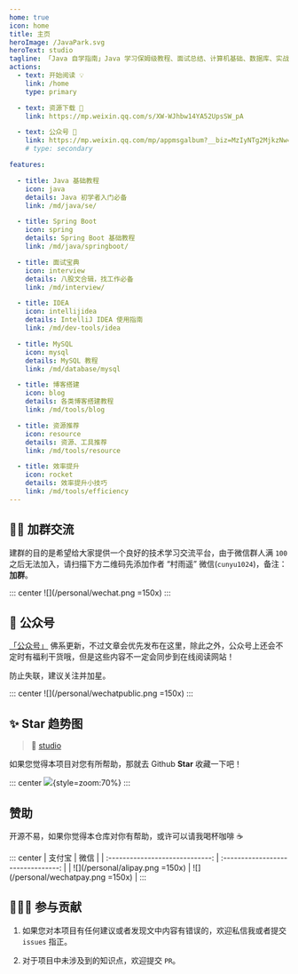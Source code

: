 ```yaml
---
home: true
icon: home
title: 主页
heroImage: /JavaPark.svg
heroText: studio
tagline: 「Java 自学指南」Java 学习保姆级教程、面试总结、计算机基础、数据库、实战实践、效率工具、资源分享、程序人生。
actions:
  - text: 开始阅读 💡
    link: /home
    type: primary

  - text: 资源下载 💯
    link: https://mp.weixin.qq.com/s/XW-WJhbw14YA52UpsSW_pA

  - text: 公众号 🧩
    link: https://mp.weixin.qq.com/mp/appmsgalbum?__biz=MzIyNTg2MjkzNw==&action=getalbum&album_id=2501145320567963650&scene=173&from_msgid=2247496866&from_itemidx=1&count=3&nolastread=1#wechat_redirect
    # type: secondary

features:

  - title: Java 基础教程
    icon: java
    details: Java 初学者入门必备
    link: /md/java/se/

  - title: Spring Boot
    icon: spring
    details: Spring Boot 基础教程
    link: /md/java/springboot/

  - title: 面试宝典
    icon: interview
    details: 八股文合辑，找工作必备
    link: /md/interview/

  - title: IDEA
    icon: intellijidea
    details: IntelliJ IDEA 使用指南
    link: /md/dev-tools/idea

  - title: MySQL
    icon: mysql
    details: MySQL 教程
    link: /md/database/mysql

  - title: 博客搭建
    icon: blog
    details: 各类博客搭建教程
    link: /md/tools/blog

  - title: 资源推荐
    icon: resource
    details: 资源、工具推荐
    link: /md/tools/resource

  - title: 效率提升
    icon: rocket
    details: 效率提升小技巧
    link: /md/tools/efficiency
---
```


## 👨‍💻 加群交流

建群的目的是希望给大家提供一个良好的技术学习交流平台，由于微信群人满 `100` 之后无法加入，请扫描下方二维码先添加作者 “村雨遥” 微信(`cunyu1024`)，备注：**加群**。


::: center
![](/personal/wechat.png =150x)
:::


## 🧩 公众号

[「公众号」](https://mp.weixin.qq.com/mp/appmsgalbum?__biz=MzIyNTg2MjkzNw==&action=getalbum&album_id=2501145320567963650&scene=173&from_msgid=2247496866&from_itemidx=1&count=3&nolastread=1#wechat_redirect) 佛系更新，不过文章会优先发布在这里，除此之外，公众号上还会不定时有福利干货哦，但是这些内容不一定会同步到在线阅读网站！

防止失联，建议关注并加星。

::: center
![](/personal/wechatpublic.png =150x)
:::


## ✨ Star 趋势图

> 🎈 [studio](https://github.com/ez4jam1n/studio)

如果您觉得本项目对您有所帮助，那就去 Github **Star** 收藏一下吧！

::: center
![](https://api.star-history.com/svg?repos=ez4jam1n/studio&type=Date){style=zoom:70%}
:::

## 赞助

开源不易，如果你觉得本仓库对你有帮助，或许可以请我喝杯咖啡 ☕️

::: center
|             支付宝              |                微信                |
| :-----------------------------: | :--------------------------------: |
| ![](/personal/alipay.png =150x) | ![](/personal/wechatpay.png =150x) |
:::

## 🧑‍🤝‍🧑 参与贡献

1.  如果您对本项目有任何建议或者发现文中内容有错误的，欢迎私信我或者提交 `issues` 指正。

2.  对于项目中未涉及到的知识点，欢迎提交 `PR`。
